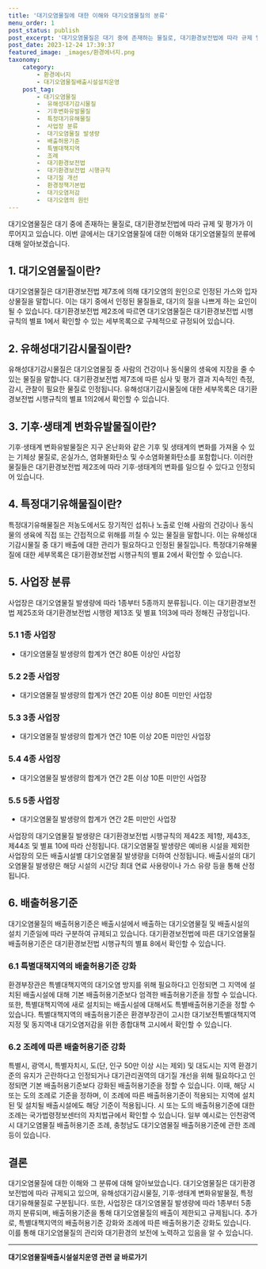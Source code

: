 ```yaml
---
title: '대기오염물질에 대한 이해와 대기오염물질의 분류'
menu_order: 1
post_status: publish
post_excerpt: '대기오염물질은 대기 중에 존재하는 물질로, 대기환경보전법에 따라 규제 및 평가가 이루어지고 있습니다. 이번 글에서는 대기오염물질에 대한 이해와 대기오염물질의 분류에 대해 알아보겠습니다.'
post_date: 2023-12-24 17:39:37
featured_image: _images/환경에너지.png
taxonomy:
    category:
        - 환경에너지
        - 대기오염물질배출시설설치운영
    post_tag:
        - 대기오염물질
        -  유해성대기감시물질
        -  기후변화유발물질
        -  특정대기유해물질
        -  사업장 분류
        -  대기오염물질 발생량
        -  배출허용기준
        -  특별대책지역
        -  조례
        -  대기환경보전법
        -  대기환경보전법 시행규칙
        -  대기질 개선
        -  환경정책기본법
        -  대기오염저감
        -  대기오염의 원인
---
```



대기오염물질은 대기 중에 존재하는 물질로, 대기환경보전법에 따라 규제 및 평가가 이루어지고 있습니다. 이번 글에서는 대기오염물질에 대한 이해와 대기오염물질의 분류에 대해 알아보겠습니다.

## 1. 대기오염물질이란?
대기오염물질은 대기환경보전법 제7조에 의해 대기오염의 원인으로 인정된 가스와 입자상물질을 말합니다. 이는 대기 중에서 인정된 물질들로, 대기의 질을 나쁘게 하는 요인이 될 수 있습니다. 대기환경보전법 제2조에 따르면 대기오염물질은 대기환경보전법 시행규칙의 별표 1에서 확인할 수 있는 세부목록으로 구체적으로 규정되어 있습니다.

## 2. 유해성대기감시물질이란?
유해성대기감시물질은 대기오염물질 중 사람의 건강이나 동식물의 생육에 지장을 줄 수 있는 물질을 말합니다. 대기환경보전법 제7조에 따른 심사 및 평가 결과 지속적인 측정, 감시, 관찰이 필요한 물질로 인정됩니다. 유해성대기감시물질에 대한 세부목록은 대기환경보전법 시행규칙의 별표 1의2에서 확인할 수 있습니다.

## 3. 기후·생태계 변화유발물질이란?
기후·생태계 변화유발물질은 지구 온난화와 같은 기후 및 생태계의 변화를 가져올 수 있는 기체상 물질로, 온실가스, 염화불화탄소 및 수소염화불화탄소를 포함합니다. 이러한 물질들은 대기환경보전법 제2조에 따라 기후·생태계의 변화를 일으킬 수 있다고 인정되어 있습니다.

## 4. 특정대기유해물질이란?
특정대기유해물질은 저농도에서도 장기적인 섭취나 노출로 인해 사람의 건강이나 동식물의 생육에 직접 또는 간접적으로 위해를 끼칠 수 있는 물질을 말합니다. 이는 유해성대기감시물질 중 대기 배출에 대한 관리가 필요하다고 인정된 물질입니다. 특정대기유해물질에 대한 세부목록은 대기환경보전법 시행규칙의 별표 2에서 확인할 수 있습니다.

## 5. 사업장 분류
사업장은 대기오염물질 발생량에 따라 1종부터 5종까지 분류됩니다. 이는 대기환경보전법 제25조와 대기환경보전법 시행령 제13조 및 별표 1의3에 따라 정해진 규정입니다.

### 5.1 1종 사업장
- 대기오염물질 발생량의 합계가 연간 80톤 이상인 사업장

### 5.2 2종 사업장
- 대기오염물질 발생량의 합계가 연간 20톤 이상 80톤 미만인 사업장

### 5.3 3종 사업장
- 대기오염물질 발생량의 합계가 연간 10톤 이상 20톤 미만인 사업장

### 5.4 4종 사업장
- 대기오염물질 발생량의 합계가 연간 2톤 이상 10톤 미만인 사업장

### 5.5 5종 사업장
- 대기오염물질 발생량의 합계가 연간 2톤 미만인 사업장

사업장의 대기오염물질 발생량은 대기환경보전법 시행규칙의 제42조 제1항, 제43조, 제44조 및 별표 10에 따라 산정됩니다. 대기오염물질 발생량은 예비용 시설을 제외한 사업장의 모든 배출시설별 대기오염물질 발생량을 더하여 산정됩니다. 배출시설의 대기오염물질 발생량은 해당 시설의 시간당 최대 연료 사용량이나 가스 유량 등을 통해 산정됩니다. 

## 6. 배출허용기준
대기오염물질의 배출허용기준은 배출시설에서 배출하는 대기오염물질 및 배출시설의 설치 기준일에 따라 구분하여 규제되고 있습니다. 대기환경보전법에 따른 대기오염물질 배출허용기준은 대기환경보전법 시행규칙의 별표 8에서 확인할 수 있습니다.

### 6.1 특별대책지역의 배출허용기준 강화
환경부장관은 특별대책지역의 대기오염 방지를 위해 필요하다고 인정되면 그 지역에 설치된 배출시설에 대해 기본 배출허용기준보다 엄격한 배출허용기준을 정할 수 있습니다. 또한, 특별대책지역에 새로 설치되는 배출시설에 대해서도 특별배출허용기준을 정할 수 있습니다. 특별대책지역의 배출허용기준은 환경부장관이 고시한 대기보전특별대책지역 지정 및 동지역내 대기오염저감을 위한 종합대책 고시에서 확인할 수 있습니다.

### 6.2 조례에 따른 배출허용기준 강화
특별시, 광역시, 특별자치시, 도(단, 인구 50만 이상 시는 제외) 및 대도시는 지역 환경기준의 유지가 곤란하다고 인정되거나 대기관리권역의 대기질 개선을 위해 필요하다고 인정되면 기본 배출허용기준보다 강화된 배출허용기준을 정할 수 있습니다. 이때, 해당 시 또는 도의 조례로 기준을 정하며, 이 조례에 따른 배출허용기준이 적용되는 지역에 설치된 및 설치될 배출시설에도 해당 기준이 적용됩니다. 시 또는 도의 배출허용기준에 대한 조례는 국가법령정보센터의 자치법규에서 확인할 수 있습니다. 일부 예시로는 인천광역시 대기오염물질 배출허용기준 조례, 충청남도 대기오염물질 배출허용기준에 관한 조례 등이 있습니다.

## 결론
대기오염물질에 대한 이해와 그 분류에 대해 알아보았습니다. 대기오염물질은 대기환경보전법에 따라 규제되고 있으며, 유해성대기감시물질, 기후·생태계 변화유발물질, 특정대기유해물질로 구분됩니다. 또한, 사업장은 대기오염물질 발생량에 따라 1종부터 5종까지 분류되며, 배출허용기준을 통해 대기오염물질의 배출이 제한되고 규제됩니다. 추가로, 특별대책지역의 배출허용기준 강화와 조례에 따른 배출허용기준 강화도 있습니다. 이를 통해 대기오염물질의 관리와 대기환경의 보전에 노력하고 있음을 알 수 있습니다.
                        
<!-- wp:separator -->
<hr class="wp-block-separator has-alpha-channel-opacity"/>
<!-- /wp:separator -->

<!-- wp:group {"backgroundColor":"base","layout":{"type":"constrained"}} -->
<div class="wp-block-group has-base-background-color has-background"><!-- wp:paragraph {"align":"center","fontSize":"medium"} -->
<p class="has-text-align-center has-large-font-size"><strong>대기오염물질배출시설설치운영 관련 글 바로가기</strong></p>
<!-- /wp:paragraph -->


<!-- wp:latest-posts
{"categories":[{"id":35038,"count":19,"description":"","link":"https://uknowlaw.com/category/%eb%8c%80%ea%b8%b0%ec%98%a4%ec%97%bc%eb%ac%bc%ec%a7%88%eb%b0%b0%ec%b6%9c%ec%8b%9c%ec%84%a4%ec%84%a4%ec%b9%98%ec%9a%b4%ec%98%81/","name":"대기오염물질배출시설설치운영","slug":"대기오염물질배출시설설치운영","taxonomy":"category","parent":0,"meta":[],"_links":{"self":[{"href":"https://uknowlaw.com/wp-json/wp/v2/categories/35038"}],"collection":[{"href":"https://uknowlaw.com/wp-json/wp/v2/categories"}],"about":[{"href":"https://uknowlaw.com/wp-json/wp/v2/taxonomies/category"}],"wp:post_type":[{"href":"https://uknowlaw.com/wp-json/wp/v2/posts?categories=35038"}],"curies":[{"name":"wp","href":"https://api.w.org/{rel}","templated":true}]}}],"postsToShow":100,"excerptLength":28,"postLayout":"grid","columns":2,"featuredImageAlign":"left","featuredImageSizeSlug":"large","fontSize":"small"} /--></div>
<!-- /wp:group -->